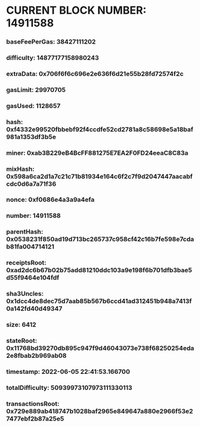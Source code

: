 # CURRENT BLOCK NUMBER: 14911588

### baseFeePerGas: 38427111202
### difficulty: 14877177158980243
### extraData: 0x706f6f6c696e2e636f6d21e55b28fd72574f2c
### gasLimit: 29970705
### gasUsed: 1128657
### hash: 0xf4332e99520fbbebf92f4ccdfe52cd2781a8c58698e5a18baf981a1353df3b5e
### miner: 0xab3B229eB4BcFF881275E7EA2F0FD24eeaC8C83a
### mixHash: 0x598a6ca2d1a7c21c71b81934e164c6f2c7f9d2047447aacabfcdc0d6a7a71f36
### nonce: 0xf0686e4a3a9a4efa
### number: 14911588
### parentHash: 0x0538231f850ad19d713bc265737c958cf42c16b7fe598e7cdab81fa004714121
### receiptsRoot: 0xad2dc6b67b02b75add81210ddc103a9e198f6b701dfb3bae5d55f9464e104fdf
### sha3Uncles: 0x1dcc4de8dec75d7aab85b567b6ccd41ad312451b948a7413f0a142fd40d49347
### size: 6412
### stateRoot: 0x11768bd39270db895c947f9d46043073e738f68250254eda2e8fbab2b969ab08
### timestamp: 2022-06-05 22:41:53.166700
### totalDifficulty: 50939973107973111330113
### transactionsRoot: 0x729e889ab418747b1028baf2965e849647a880e2966f53e27477ebf2b87a25e5
